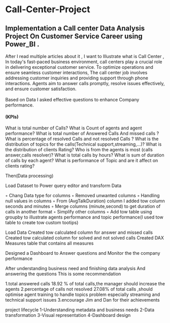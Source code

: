 # Call-Center-Project
## Implementation a Call center Data Analysis Project On Customer Service Career using Power_BI .


After I read multiple articles about it , I want to Illustrate what is Call Center ,
In today's fast-paced business environment, call centers play a crucial role in delivering exceptional customer service. To optimize operations and ensure seamless customer interactions,
The call center job involves addressing customer inquiries and providing support through phone interactions. Agents aim to answer calls promptly, resolve issues effectively, and ensure customer satisfaction.
<br />
<br />
 Based on Data I asked effective questions to enhance Company performance.


#### (KPIs)
What is  total number of Calls?
What is Count of agents and agent performance?
What is  total number of  Answered Calls And missed calls ?
What is  percentage of resolved Calls and not resolved Calls ?
What is the distribution of topics for the calls(Technical support,streaming,…)?
What is the distribution of clients Rating?
Who is from the agents  is most (calls answer,calls resolver)?
What is total calls  by hours?
What is sum of duration of calls by  each agent?
What is performance of Topic and are it affect on clients rating?

Then(Data processing)

Load Dataset to Power query editor and transform Data

 ◦ Chang Data type for columns
 ◦ Removed unwanted columns 
 ◦ Handling null values in columns 
 ◦ From (AvgTalkDuration) column I added tow column seconds and minutes 
 ◦ Merge columns (minute,second) to get duration of calls in another format
 ◦ Simplify other columns
 ◦ Add tow table using groupby to illustrate agents performance and topic performance(I used tow table to create tow custom tootips)

Load Data
Created tow calculated column for answer and missed calls 
Created tow calculated column for solved and not solved calls
Created DAX Measures table that contains all measures
 
Designed a Dashboard to Answer questions and Monitor the the company performance 

After understanding business need and finishing data analysis 
And answering  the questions 
This is some recommendation 

1.total answered calls 18.92 % of total calls,the manager should increase the agents 
2.percentage of calls not resolved 27.08% of total calls ,should optimise agent training to handle topics problem  especially streaming and technical support issues 
3.encourage Jim and Dan for their achievements 

 project lifecycle 
1-Understanding metadata and business needs 
2-Data transformation 
3-Visual representation 
4-Dashboard design
